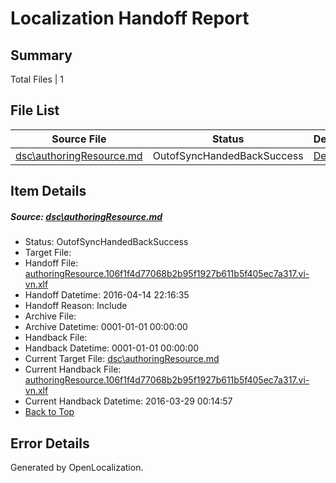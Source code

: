 # <a name='report-top'></a> Localization Handoff Report

## Summary
 Total Files | 1

## File List
 Source File | Status | Details 
 ----------- | ------ | ------- 
 [dsc\authoringResource.md](https://github.com/OpenLocalizationOrg/PowerShell-Docs/blob/e7f58f06eb539099edff90e2f29ed9f8adb95de7/dsc/authoringResource.md) | OutofSyncHandedBackSuccess | [Details](#cc492892c7576b015d9853eb28e0d6d2abc282aa6)

## Item Details
##### <a name='cc492892c7576b015d9853eb28e0d6d2abc282aa6'></a> Source: [dsc\authoringResource.md](https://github.com/OpenLocalizationOrg/PowerShell-Docs/blob/e7f58f06eb539099edff90e2f29ed9f8adb95de7/dsc/authoringResource.md)
* Status: OutofSyncHandedBackSuccess
* Target File: 
* Handoff File: [authoringResource.106f1f4d77068b2b95f1927b611b5f405ec7a317.vi-vn.xlf](https://github.com/OpenLocalizationOrg/olhandoff/blob/ab32c131646de6e0f8e4dcd2aee888aa80831a42/ol-handoff/OpenLocalizationOrg/PowerShell-Docs.vi-vn/master/authoringResource.106f1f4d77068b2b95f1927b611b5f405ec7a317.vi-vn.xlf)
* Handoff Datetime: 2016-04-14 22:16:35
* Handoff Reason: Include
* Archive File: 
* Archive Datetime: 0001-01-01 00:00:00
* Handback File: 
* Handback Datetime: 0001-01-01 00:00:00
* Current Target File: [dsc\authoringResource.md](https://github.com/OpenLocalizationOrg/PowerShell-Docs.vi-vn/blob/ac4c7a0ddd7b9adf97ef6f72370fed3a3ede6bbb/dsc/authoringResource.md)
* Current Handback File: [authoringResource.106f1f4d77068b2b95f1927b611b5f405ec7a317.vi-vn.xlf](https://github.com/OpenLocalizationOrg/olhandback/blob/0381c30da4aa481e4fabb22c9c37893761d27a33/ol-handback/OpenLocalizationOrg/PowerShell-Docs.vi-vn/master/authoringResource.106f1f4d77068b2b95f1927b611b5f405ec7a317.vi-vn.xlf)
* Current Handback Datetime: 2016-03-29 00:14:57
* [Back to Top](#report-top)


## Error Details

Generated by OpenLocalization.
